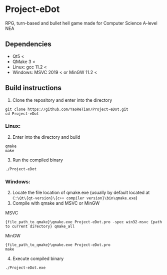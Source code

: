 # Project-eDot

RPG, turn-based and bullet hell game made for Computer Science A-level NEA  

## Dependencies
- Qt5 <
- QMake 3 <
- Linux: gcc 11.2 <
- Windows: MSVC 2019 < or MinGW 11.2 <

## Build instructions
1. Clone the repository and enter into the directory
```
git clone https://github.com/YaoReTian/Project-eDot.git
cd Project-eDot
```  
### Linux:  
2. Enter into the directory and build
```
qmake
make
```
3. Run the compiled binary
```
./Project-eDot
```  
### Windows:  
2. Locate the file location of qmake.exe (usually by default located at ```C:\Qt\{qt-version}\{c++ compiler version}\bin\qmake.exe```) 
3. Compile with qmake and MSVC or MinGW

MSVC
```
{file_path_to_qmake}\qmake.exe Project-eDot.pro -spec win32-msvc {path to current directory} qmake_all
```
MinGW
```
{file_path_to_qmake}\qmake.exe Project-eDot.pro
make
```
4. Execute compiled binary 
```
./Project-eDot.exe
```
